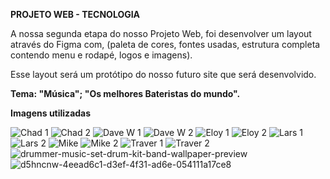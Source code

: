 **PROJETO WEB - TECNOLOGIA** 


A nossa segunda etapa do nosso Projeto Web, foi desenvolver um layout através do Figma com, 
(paleta de cores, fontes usadas, estrutura completa contendo menu e rodapé, logos e imagens).

Esse layout será um protótipo do nosso futuro site que será desenvolvido.


**Tema: "Música"; "Os melhores Bateristas do mundo".** 


**Imagens utilizadas**



![Chad 1](https://github.com/gustaavoosantos/Projeto-Web/assets/163207767/e651eb93-6b25-405f-ac48-13dee6ebd215)
![Chad 2](https://github.com/gustaavoosantos/Projeto-Web/assets/163207767/031a38d5-8d84-4398-a89b-40b3439f3c55)
![Dave W  1](https://github.com/gustaavoosantos/Projeto-Web/assets/163207767/81b30477-d872-4af9-b6a7-1f793e1089b1)
![Dave W 2](https://github.com/gustaavoosantos/Projeto-Web/assets/163207767/56e27563-645f-41aa-a983-a65b27938802)
![Eloy 1](https://github.com/gustaavoosantos/Projeto-Web/assets/163207767/edfd8011-b3d9-487b-8060-6b3ac8f5ad3d)
![Eloy 2](https://github.com/gustaavoosantos/Projeto-Web/assets/163207767/dae5c2f5-57dd-4a91-aaec-a7a128f59a8d)
![Lars 1](https://github.com/gustaavoosantos/Projeto-Web/assets/163207767/1f16faba-cf9b-4d19-99e8-e69312eb4491)
![Lars 2](https://github.com/gustaavoosantos/Projeto-Web/assets/163207767/d00ac45e-5cd6-4aa3-be36-05d12cfce6dc)
![Mike](https://github.com/gustaavoosantos/Projeto-Web/assets/163207767/d1b5ecbb-ea7e-48b7-985d-e71fc521282f)
![Mike 2](https://github.com/gustaavoosantos/Projeto-Web/assets/163207767/bc540f60-bf8c-4378-90f4-dad355a9edd8)
![Traver 1](https://github.com/gustaavoosantos/Projeto-Web/assets/163207767/59c2c581-fd90-47a4-8bff-bc9673a045cd)
![Traver 2](https://github.com/gustaavoosantos/Projeto-Web/assets/163207767/c565ec8e-dbb6-42cc-a952-e6254f472e50)
![drummer-music-set-drum-kit-band-wallpaper-preview](https://github.com/gustaavoosantos/Projeto-Web/assets/163207767/9d78be57-3590-4e9d-a902-c35ab9c581be)
![d5hncnw-4eead6c1-d3ef-4f31-ad6e-054111a17ce8](https://github.com/gustaavoosantos/Projeto-Web/assets/163207767/030e776d-7b8e-4654-87ff-b8dce775f3e9)
